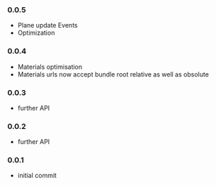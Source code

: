 ### 0.0.5
- Plane update Events
- Optimization

### 0.0.4
- Materials optimisation
- Materials urls now accept bundle root relative as well as obsolute

### 0.0.3
- further API

### 0.0.2
- further API

### 0.0.1
- initial commit

